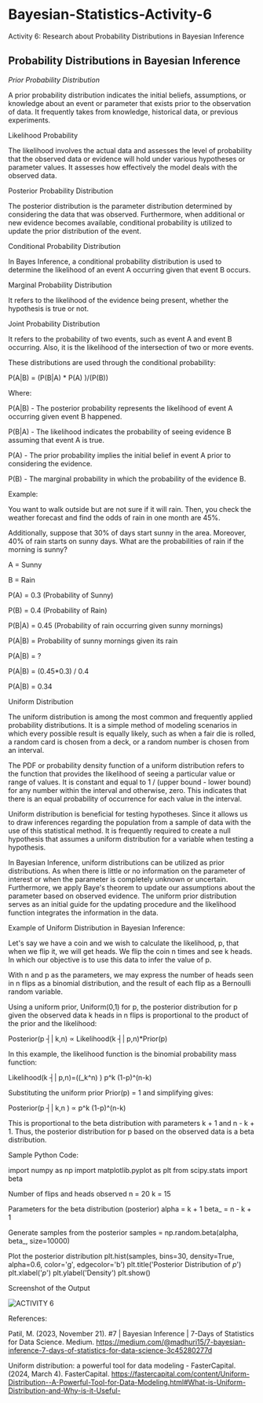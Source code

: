 # Bayesian-Statistics-Activity-6
Activity 6: Research about Probability Distributions in Bayesian Inference

## Probability Distributions in Bayesian Inference

*Prior Probability Distribution*

A prior probability distribution indicates the initial beliefs, assumptions, or knowledge about an event or parameter that exists prior to the observation of data. It frequently takes from knowledge, historical data, or previous experiments.

Likelihood Probability

The likelihood involves the actual data and assesses the level of probability that the observed data or evidence will hold under various hypotheses or parameter values. It assesses how effectively the model deals with the observed data.

Posterior Probability Distribution

The posterior distribution is the parameter distribution determined by considering the data that was observed. Furthermore, when additional or new evidence becomes available, conditional probability is utilized to update the prior distribution of the event. 

Conditional Probability Distribution

In Bayes Inference, a conditional probability distribution is used to determine the likelihood of an event A occurring given that event B occurs.

Marginal Probability Distribution

It refers to the likelihood of the evidence being present, whether the hypothesis is true or not.

Joint Probability Distribution

It refers to the probability of two events, such as event A and event B occurring. Also, it is the likelihood of the intersection of two or more events.

These distributions are used through the conditional probability:

P(A|B) =  (P(B|A) * P(A) )/(P(B))

Where:

P(A|B) - The posterior probability represents the likelihood of event A occurring given event B happened.

P(B|A) - The likelihood indicates the probability of seeing evidence B assuming that event A is true.

P(A) - The prior probability implies the initial belief in event A prior to considering the evidence.

P(B) - The marginal probability in which the probability of the evidence B.

Example:

You want to walk outside but are not sure if it will rain. Then, you check the weather forecast and find the odds of rain in one month are 45%.

Additionally, suppose that 30% of days start sunny in the area. Moreover, 40% of rain starts on sunny days. What are the probabilities of rain if the morning is sunny?

A = Sunny

B = Rain

P(A) = 0.3 (Probability of Sunny)

P(B) = 0.4 (Probability of Rain)

P(B|A) = 0.45 (Probability of rain occurring given sunny mornings)

P(A|B) = Probability of sunny mornings given its rain

P(A|B) = ?

P(A|B) = (0.45*0.3) / 0.4

P(A|B) = 0.34


Uniform Distribution

The uniform distribution is among the most common and frequently applied probability distributions. It is a simple method of modeling scenarios in which every possible result is equally likely, such as when a fair die is rolled, a random card is chosen from a deck, or a random number is chosen from an interval.  

The PDF or probability density function of a uniform distribution refers to the function that provides the likelihood of seeing a particular value or range of values. It is constant and equal to 1 / (upper bound - lower bound) for any number within the interval and otherwise, zero. This indicates that there is an equal probability of occurrence for each value in the interval.

Uniform distribution is beneficial for testing hypotheses. Since it allows us to draw inferences regarding the population from a sample of data with the use of this statistical method. It is frequently required to create a null hypothesis that assumes a uniform distribution for a variable when testing a hypothesis.

In Bayesian Inference, uniform distributions can be utilized as prior distributions. As when there is little or no information on the parameter of interest or when the parameter is completely unknown or uncertain. Furthermore, we apply Baye's theorem to update our assumptions about the parameter based on observed evidence. The uniform prior distribution serves as an initial guide for the updating procedure and the likelihood function integrates the information in the data.

Example of Uniform Distribution in Bayesian Inference:

Let's say we have a coin and we wish to calculate the likelihood, p, that when we flip it, we will get heads. We flip the coin n times and see k heads. In which our objective is to use this data to infer the value of p.

With n and p as the parameters, we may express the number of heads seen in n flips as a binomial distribution, and the result of each flip as a Bernoulli random variable.

Using a uniform prior, Uniform(0,1) for p, the posterior distribution for p given the observed data k heads in n flips is proportional to the product of the prior and the likelihood:

Posterior(p ┤|  k,n) ∝  Likelihood(k ┤|  p,n)*Prior(p)   

In this example, the likelihood function is the binomial probability mass function:

Likelihood(k ┤|  p,n)=((_k^n)  ) p^k (1-p)^(n-k)  

Substituting the uniform prior Prior(p) = 1 and simplifying gives:

Posterior(p ┤|  k,n ) ∝  p^k (1-p)^(n-k)  

This is proportional to the beta distribution with parameters k + 1 and n - k + 1. Thus, the posterior distribution for p based on the observed data is a beta distribution.


Sample Python Code:

import numpy as np 
import matplotlib.pyplot as plt
from scipy.stats import beta

Number of flips and heads observed
n = 20
k = 15

Parameters for the beta distribution (posterior)
alpha = k + 1
beta_ = n - k + 1

Generate samples from the posterior
samples = np.random.beta(alpha, beta_, size=10000)

Plot the posterior distribution
plt.hist(samples, bins=30, density=True, alpha=0.6, color='g', edgecolor='b')
plt.title('Posterior Distribution of $p$')
plt.xlabel('$p$')
plt.ylabel('Density')
plt.show()

Screenshot of the Output

![ACTIVITY 6](https://github.com/mariachrislenereis/Bayesian-Statistics-Activity-3/assets/168893458/bbb57bde-13ce-4cd9-93e2-eb87764c7a26)

References:

Patil, M. (2023, November 21). #7 | Bayesian Inference | 7-Days of Statistics for Data Science. Medium. https://medium.com/@madhuri15/7-bayesian-inference-7-days-of-statistics-for-data-science-3c45280277d

Uniform distribution: a powerful tool for data modeling - FasterCapital. (2024, March 4). FasterCapital. https://fastercapital.com/content/Uniform-Distribution--A-Powerful-Tool-for-Data-Modeling.html#What-is-Uniform-Distribution-and-Why-is-it-Useful-

